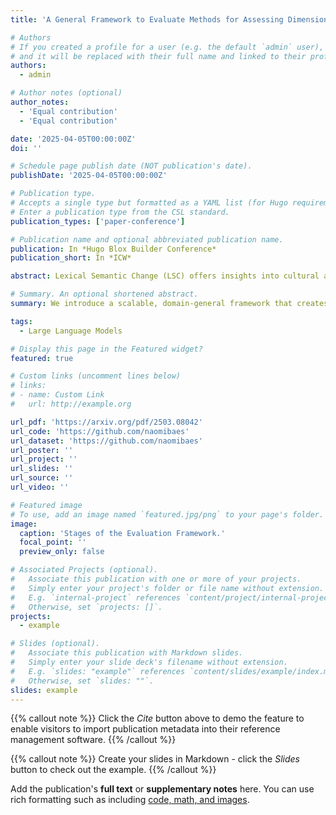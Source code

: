 ```yaml
---
title: 'A General Framework to Evaluate Methods for Assessing Dimensions of Lexical Semantic Change Using LLM-Generated Synthetic Data'

# Authors
# If you created a profile for a user (e.g. the default `admin` user), write the username (folder name) here
# and it will be replaced with their full name and linked to their profile.
authors:
  - admin

# Author notes (optional)
author_notes:
  - 'Equal contribution'
  - 'Equal contribution'

date: '2025-04-05T00:00:00Z'
doi: ''

# Schedule page publish date (NOT publication's date).
publishDate: '2025-04-05T00:00:00Z'

# Publication type.
# Accepts a single type but formatted as a YAML list (for Hugo requirements).
# Enter a publication type from the CSL standard.
publication_types: ['paper-conference']

# Publication name and optional abbreviated publication name.
publication: In *Hugo Blox Builder Conference*
publication_short: In *ICW*

abstract: Lexical Semantic Change (LSC) offers insights into cultural and social dynamics. Yet, the validity of methods for measuring kinds of LSC has yet to be established due to the absence of historical benchmark datasets. To address this gap, we develop a novel three-stage evaluation framework that involves: 1) creating a scalable, domain-general methodology for generating synthetic datasets that simulate theory-driven LSC across time, leveraging In-Context Learning and a lexical database; 2) using these datasets to evaluate the effectiveness of various methods; and 3) assessing their suitability for specific dimensions and domains. We apply this framework to simulate changes across key dimensions of LSC (SIB: Sentiment, Intensity, and Breadth) using examples from psychology, and evaluate the sensitivity of selected methods to detect these artificially induced changes. Our findings support the utility of the synthetic data approach, validate the efficacy of tailored methods for detecting synthetic changes in SIB, and reveal that a state-of-the-art LSC model faces challenges in detecting affective dimensions of LSC. This framework provides a valuable tool for dimension- and domain-specific benchmarking and evaluation of LSC methods, with particular benefits for the social sciences.

# Summary. An optional shortened abstract.
summary: We introduce a scalable, domain-general framework that creates diachronic, LLM-generated synthetic datasets to simulate theory-driven Lexical Semantic Change (LSC) and evaluates various methods for measuring kinds of LSC--using examples from psychology, we apply this framework to assess the sensitivity of a suite of methods in detecting artificially induced changes in dimensions of Sentiment, Intensity, and Breadth (SIB), ultimately identifying the most suitable approach for each dimension.

tags:
  - Large Language Models

# Display this page in the Featured widget?
featured: true

# Custom links (uncomment lines below)
# links:
# - name: Custom Link
#   url: http://example.org

url_pdf: 'https://arxiv.org/pdf/2503.08042'
url_code: 'https://github.com/naomibaes'
url_dataset: 'https://github.com/naomibaes'
url_poster: ''
url_project: ''
url_slides: ''
url_source: ''
url_video: ''

# Featured image
# To use, add an image named `featured.jpg/png` to your page's folder.
image:
  caption: 'Stages of the Evaluation Framework.'
  focal_point: ''
  preview_only: false

# Associated Projects (optional).
#   Associate this publication with one or more of your projects.
#   Simply enter your project's folder or file name without extension.
#   E.g. `internal-project` references `content/project/internal-project/index.md`.
#   Otherwise, set `projects: []`.
projects:
  - example

# Slides (optional).
#   Associate this publication with Markdown slides.
#   Simply enter your slide deck's filename without extension.
#   E.g. `slides: "example"` references `content/slides/example/index.md`.
#   Otherwise, set `slides: ""`.
slides: example
---
```


{{% callout note %}}
Click the _Cite_ button above to demo the feature to enable visitors to import publication metadata into their reference management software.
{{% /callout %}}

{{% callout note %}}
Create your slides in Markdown - click the _Slides_ button to check out the example.
{{% /callout %}}

Add the publication's **full text** or **supplementary notes** here. You can use rich formatting such as including [code, math, and images](https://docs.hugoblox.com/content/writing-markdown-latex/).

